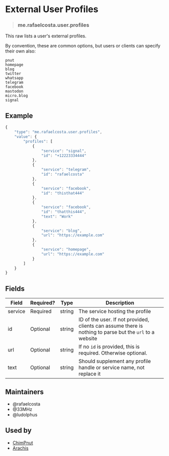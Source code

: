 <!-- give your raw a title -->
# External User Profiles

<!-- specify the "type" for your raw -->
> ### me.rafaelcosta.user.profiles

<!-- provide a description of what your raw represents -->
This raw lists a user's external profiles.

By convention, these are common options, but users or clients can specify their own also:

```
pnut
homepage
blog
twitter
whatsapp
telegram
facebook
mastodon
micro.blog
signal
```

<!-- provide at least one example of what your raw might look like in the wild -->
## Example

~~~ js
{
    "type": "me.rafaelcosta.user.profiles",
    "value": {
        "profiles": [
            {
                "service": "signal",
                "id": "+12223334444"
            },
            {
                "service": "telegram",
                "id": "rafaelcosta"
            },
            {
                "service": "facebook",
                "id": "thisthat444"
            },
            {
                "service": "facebook",
                "id": "thatthis444",
                "text": "Work"
            },
            {
                "service": "blog",
                "url": "https://example.com"
            },
            {
                "service": "homepage",
                "url": "https://example.com"
            }
        ]
    }
}
~~~

<!-- provide a complete description of the fields in the "value" object for your raw -->
## Fields

| Field         | Required? | Type   | Description                                                 |
| -----         | --------- | ----   | -----------                                                 |
| service       | Required  | string | The service hosting the profile |
| id            | Optional  | string | ID of the user. If not provided, clients can assume there is nothing to parse but the `url` to a website |
| url           | Optional  | string | If no `id` is provided, this is required. Otherwise optional. |
| text          | Optional  | string | Should supplement any profile handle or service name, not replace it |

<!-- provide a way to contact you -->
## Maintainers
* @rafaelcosta
* @33MHz
* @ludolphus

<!-- provide references to compatible apps / service -->
## Used by
* [ChimPnut](https://itunes.apple.com/us/app/chimpnut-microblog-pm-chat/id1198300163?mt=8)
* [Arachis](https://itunes.apple.com/br/app/arachis/id1200781062?mt=8)

